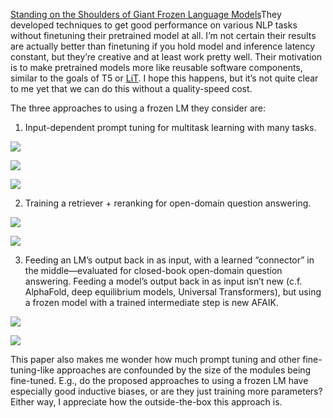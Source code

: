 [Standing on the Shoulders of Giant Frozen Language Models](https://arxiv.org/abs/2204.10019)They
 developed techniques to get good performance on various NLP tasks
without finetuning their pretrained model at all. I’m not certain their
results are actually better than finetuning if you hold model
and inference latency constant, but they’re creative and at least work
pretty well. Their motivation is to make pretrained models more like
reusable software components, similar to the goals of T5 or [LiT](https://ai.googleblog.com/2022/04/locked-image-tuning-adding-language.html). I hope this happens, but it’s not quite clear to me yet that we can do this without a quality-speed cost.

The three approaches to using a frozen LM they consider are:

1. Input-dependent prompt tuning for multitask learning with many tasks.


![](https://substackcdn.com/image/fetch/w_1456,c_limit,f_auto,q_auto:good,fl_progressive:steep/https%3A%2F%2Fbucketeer-e05bbc84-baa3-437e-9518-adb32be77984.s3.amazonaws.com%2Fpublic%2Fimages%2Fae0312a3-8270-4a56-a83c-982df6f62abc_976x778.png)

![](https://substackcdn.com/image/fetch/w_1456,c_limit,f_auto,q_auto:good,fl_progressive:steep/https%3A%2F%2Fbucketeer-e05bbc84-baa3-437e-9518-adb32be77984.s3.amazonaws.com%2Fpublic%2Fimages%2Fea913a4c-45b0-4f0c-9729-a9aab9ed3a86_982x1078.png)

![](https://substackcdn.com/image/fetch/w_1456,c_limit,f_auto,q_auto:good,fl_progressive:steep/https%3A%2F%2Fbucketeer-e05bbc84-baa3-437e-9518-adb32be77984.s3.amazonaws.com%2Fpublic%2Fimages%2F7659cdbc-afeb-4250-84de-51730e481471_1932x944.png)

2. Training a retriever + reranking for open-domain question answering.


![](https://substackcdn.com/image/fetch/w_1456,c_limit,f_auto,q_auto:good,fl_progressive:steep/https%3A%2F%2Fbucketeer-e05bbc84-baa3-437e-9518-adb32be77984.s3.amazonaws.com%2Fpublic%2Fimages%2F83d04c86-a36b-4c8d-938e-57994bbae5f2_984x1226.png)

![](https://substackcdn.com/image/fetch/w_1456,c_limit,f_auto,q_auto:good,fl_progressive:steep/https%3A%2F%2Fbucketeer-e05bbc84-baa3-437e-9518-adb32be77984.s3.amazonaws.com%2Fpublic%2Fimages%2Fd03bc1c5-7ac9-4f0a-9af1-10fda542d2b3_1934x716.png)

3. Feeding
 an LM’s output back in as input, with a learned “connector” in the
middle—evaluated for closed-book open-domain question answering. Feeding
 a model’s output back in as input isn’t new (c.f. AlphaFold, deep
equilibrium models, Universal Transformers), but using a frozen model
with a trained intermediate step is new AFAIK.


![](https://substackcdn.com/image/fetch/w_1456,c_limit,f_auto,q_auto:good,fl_progressive:steep/https%3A%2F%2Fbucketeer-e05bbc84-baa3-437e-9518-adb32be77984.s3.amazonaws.com%2Fpublic%2Fimages%2F15435ef2-c526-4b81-a625-3339cf85631a_1930x1040.png)

![](https://substackcdn.com/image/fetch/w_1456,c_limit,f_auto,q_auto:good,fl_progressive:steep/https%3A%2F%2Fbucketeer-e05bbc84-baa3-437e-9518-adb32be77984.s3.amazonaws.com%2Fpublic%2Fimages%2F3625b6b0-f399-44ec-ae44-aadc0e072571_2022x500.png)

This
 paper also makes me wonder how much prompt tuning and other
fine-tuning-like approaches are confounded by the size of the modules
being fine-tuned. E.g., do the proposed approaches to using a frozen LM
have especially good inductive biases, or are they just training more
parameters? Either way, I appreciate how the outside-the-box this
approach is.



